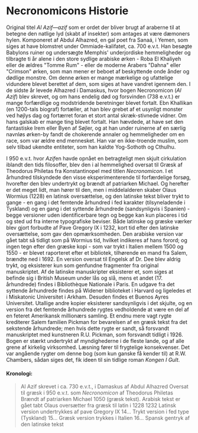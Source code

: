 # Necronomicons Historie

Original titel *Al Azif—azif* som er ordet der bliver brugt af araberne til at betegne den natlige lyd (skabt af insekter) som antages at være dæmoners hylen. Komponeret af Abdul Alhazred, en gal poet fra Sanaá, i Yemen, som siges at have blomstret under Ommiade-kalifatet, ca. 700 e.v.t. Han besøgte Babylons ruiner og undersægte Memphis' underjordiske hemmeligheder og tilbragte ti år alene i den store sydlige arabiske ørken - Roba El Khaliyeh eller de ældres "Tomme Rum" - eller de moderne Arabers "Dahna" eller "Crimson" ørken, som man mener er beboet af beskyttende onde ånder og dødlige monstre. Om denne ørken er mange mærkelige og ufattelige vidundere blevet berettet af dem, som siges at have vandret igennem den. I de sidste år levede Alhazred i Damaskus, hvor bogen Necronomicon (*Al Azif*) blev skrevet, og om hans endelig død og forsvinden (738 e.v.t.) er mange forfærdlige og modstridende beretninger blevet fortalt. Ebn Khallikan (en 1200-tals  biograf) fortæller, at han blev grebet af et usynligt monster ved højlys dag og fortærret foran et stort antal skræk-stivnede vidner. Om hans galskab er mange ting blevet fortalt. Han hævdede, at have set den fantastiske Irem eller Byen af Søjler, og at han under ruinerne af en særlig navnløs ørken-by fandt de chokerende annaler og hemmeligheder om en race, som var ældre end mennesket. Han var en ikke-troende muslim, som selv tilbad ukendte entiteter, som han kaldte Yog-Sothoth og Cthulhu. 

I 950 e.v.t. hvor *Azif*en havde opnået en betragteligt men skjult cirkulation iblandt den tids filosoffer, blev den i al hemmelighed oversat til Græsk af Theodorus Philetas fra Konstantinopel med titlen *Necronomicon*. I et århundred tilskyndede den visse eksperimenterende til forfærdelige forsøg, hvorefter den blev undertrykt og brændt af patriarken Michael. Og herefter er det meget lidt, man hører til den, men i middelalderen skaber Olaus Wormius (1228) en latinsk oversættelse, og den latinske tekst bliver trykt to gange - en gang i det femtende århundred i fed karakter (tilsyneladende i Tyskland) og en gang i det syttende århundrede (sandsynligvis i Spanien) - begge versioner uden identificerbare tegn og begge kan kun placeres i tid og sted ud fra interne typografiske beviser. Både latinske og græske værker blev gjort forbudte af Pave Gregory IX i 1232, kort tid efter den latinske oversættelse, som gav den opmærksomheden. Den arabiske version var gået tabt så tidligt som på Wormius tid, hvilket indikeres af hans forord; og ingen tegn efter den græske kopi - som var trykt i Italien mellem 1500 og 1550 - er blevet raporteret efter et bibliotek, tilhørende en mand fra Salem, brændte ned i 1692. En version oversat til Engelsk af Dr. Dee blev aldrig trykt, og eksisterer kun som genfundne fragmenter fra original manuskriptet. Af de latinske manuskripter eksisterer et, som siges at befinde sig i British Museum under lås og slå, mens et andet (17. århundrede) findes i Bibliothèque Nationale i Paris. En udgave fra det syttende århundrede findes på Widener biblioteket i Harvard og ligeledes et i Miskatonic Universitet i Arkham. Desuden findes et Buenos Ayres Universitet. Utallige andre kopier eksisterer sandsynligvis i det skjulte, og en version fra det femtende århundrede rygtes vedholdende at være en del af en feteret Amerikansk millionærs samling. Et endnu mere vagt rygte krediterer Salem familien Pickman for bevarelsen af en græsk tekst fra det sekstende århundrede; men hvis dette rygte er sandt, så forsvandt manuskriptet med kunstneren R.U. Pickman, som forsvandt tidligt i 1926. Bogen er stærkt undertrykt af myndighederne i de fleste lande, og af alle grene af kirkelig virksomhed. Læsning fører til frygtelige konsekvenser. Det var angående rygter om denne bog (som kun ganske få kender til) at R.W. Chambers, sådan siges det, fik ideen til sin tidlige roman *Kongen I Gult*. 

#### Kronologi: 

> Al Azif skrevet i ca. 730 e.v.t., i Damaskus af Abdul Alhazred
> Oversat til græsk i 950 e.v.t. som *Necronomicon* af Theodorus Philetas
> Brændt af patriarken Michael 1050 (græsk tekst). Arabisk tekst er gået tabt
> Olaus oversætter fra græsk til latin i 1228 
> 1232 Latinsk version undertrykkes af pave Gregory IX
> 14... Trykt version i fed type (Tyskland)
> 15... Græsk version trykkes i Italien
> 16... Spansk gentryk af den latinske tekst


